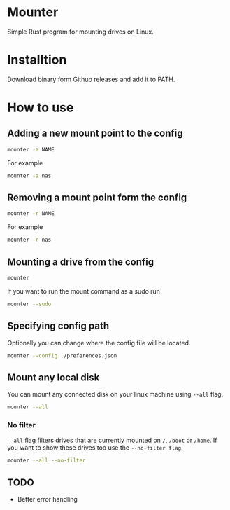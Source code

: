 # Mounter

Simple Rust program for mounting drives on Linux.

# Installtion

Download binary form Github releases and add it to PATH.

# How to use

## Adding a new mount point to the config

```bash
mounter -a NAME
```

For example

```bash
mounter -a nas
```

## Removing a mount point form the config

```bash
mounter -r NAME
```

For example

```bash
mounter -r nas
```

## Mounting a drive from the config

```bash
mounter
```

If you want to run the mount command as a sudo run

```bash
mounter --sudo
```

## Specifying config path

Optionally you can change where the config file will be located.

```bash
mounter --config ./preferences.json
```

## Mount any local disk

You can mount any connected disk on your linux machine using `--all` flag.

```bash
mounter --all
```

### No filter

`--all` flag filters drives that are currently mounted on `/`, `/boot` or `/home`. If you want to show these drives too use the `--no-filter flag`.

```bash
mounter --all --no-filter
```

## TODO

- Better error handling

